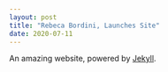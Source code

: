 ```yaml
---
layout: post
title: "Rebeca Bordini, Launches Site"
date: 2020-07-11
---
```


An amazing website, powered by [Jekyll](http://jekyllrb.com).